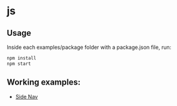 # js

## Usage
Inside each examples/package folder with a package.json file, run:

```bash
npm install
npm start
```


## Working examples:
* [Side Nav](examples/ui/side_navigation/readme.md) 

